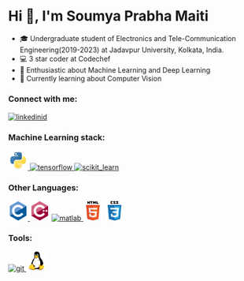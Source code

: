 <h1>Hi 👋, I'm Soumya Prabha Maiti</h1>

- 🎓 Undergraduate student of Electronics and Tele-Communication Engineering(2019-2023) at Jadavpur University, Kolkata, India. 
- 💻 3 star coder at Codechef
- 🤖 Enthusiastic about Machine Learning and Deep Learning
- 🌱 Currently learning about Computer Vision 

<h3 align="left">Connect with me:</h3>
<p align="left">
<!-- <a href="https://twitter.com/twitterid" target="blank"><img align="center" src="https://raw.githubusercontent.com/rahuldkjain/github-profile-readme-generator/master/src/images/icons/Social/twitter.svg" alt="twitterid" height="30" width="40" /></a> -->
<a href="https://linkedin.com/in/soumya-prabha-maiti-377b581b4/" target="blank"><img align="center" src="https://raw.githubusercontent.com/rahuldkjain/github-profile-readme-generator/master/src/images/icons/Social/linked-in-alt.svg" alt="linkedinid" height="30" width="40" /></a>
<!-- <a href="https://kaggle.com/kaggleid" target="blank"><img align="center" src="https://raw.githubusercontent.com/rahuldkjain/github-profile-readme-generator/master/src/images/icons/Social/kaggle.svg" alt="kaggleid" height="30" width="40" /></a>
<a href="https://www.codechef.com/users/codechefid" target="blank"><img align="center" src="https://cdn.jsdelivr.net/npm/simple-icons@3.1.0/icons/codechef.svg" alt="codechefid" height="30" width="40" /></a>
<a href="https://www.hackerrank.com/hkrrankid" target="blank"><img align="center" src="https://raw.githubusercontent.com/rahuldkjain/github-profile-readme-generator/master/src/images/icons/Social/hackerrank.svg" alt="hkrrankid" height="30" width="40" /></a>
<a href="https://www.leetcode.com/leetcodeid" target="blank"><img align="center" src="https://raw.githubusercontent.com/rahuldkjain/github-profile-readme-generator/master/src/images/icons/Social/leet-code.svg" alt="leetcodeid" height="30" width="40" /></a>
<a href="https://auth.geeksforgeeks.org/user/gfgid" target="blank"><img align="center" src="https://raw.githubusercontent.com/rahuldkjain/github-profile-readme-generator/master/src/images/icons/Social/geeks-for-geeks.svg" alt="gfgid" height="30" width="40" /></a>
</p> -->


<h3 align="left">Machine Learning stack:</h3>
<a href="https://www.python.org" target="_blank"> <img src="https://raw.githubusercontent.com/devicons/devicon/master/icons/python/python-original.svg" alt="python" width="40" height="40"/> </a> 
<a href="https://www.tensorflow.org" target="_blank"> <img src="https://www.vectorlogo.zone/logos/tensorflow/tensorflow-icon.svg" alt="tensorflow" width="40" height="40"/> </a>
<a href="https://scikit-learn.org/" target="_blank"> <img src="https://upload.wikimedia.org/wikipedia/commons/0/05/Scikit_learn_logo_small.svg" alt="scikit_learn" width="40" height="40"/> </a>  
<!-- <a href="https://pytorch.org/" target="_blank"> <img src="https://www.vectorlogo.zone/logos/pytorch/pytorch-icon.svg" alt="pytorch" width="40" height="40"/> </a>  -->

<h3 align="left">Other Languages:</h3>
<p align="left"> 
<a href="https://www.cprogramming.com/" target="_blank"> <img src="https://raw.githubusercontent.com/devicons/devicon/master/icons/c/c-original.svg" alt="c" width="40" height="40"/> </a> 
<img src="https://raw.githubusercontent.com/devicons/devicon/master/icons/cplusplus/cplusplus-original.svg" alt="cplusplus" width="40" height="40"/> 
<a href="https://www.mathworks.com/" target="_blank"> <img src="https://upload.wikimedia.org/wikipedia/commons/2/21/Matlab_Logo.png" alt="matlab" width="40" height="40"/> </a> 
<img src="https://raw.githubusercontent.com/devicons/devicon/master/icons/html5/html5-original-wordmark.svg" alt="html5" width="40" height="40"/>  
<img src="https://raw.githubusercontent.com/devicons/devicon/master/icons/css3/css3-original-wordmark.svg" alt="css3" width="40" height="40"/>
  
<h3 align="left">Tools:</h3>
<a href="https://git-scm.com/" target="_blank"> <img src="https://www.vectorlogo.zone/logos/git-scm/git-scm-icon.svg" alt="git" width="40" height="40"/> </a>
<a href="https://www.linux.org/" target="_blank"> <img src="https://raw.githubusercontent.com/devicons/devicon/master/icons/linux/linux-original.svg" alt="linux" width="40" height="40"/> </a> 
